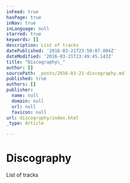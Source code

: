 ```yaml
---
inFeed: true
hasPage: true
inNav: true
inLanguage: null
starred: true
keywords: []
description: List of tracks
datePublished: '2016-03-21T23:50:07.004Z'
dateModified: '2016-03-21T23:49:45.143Z'
title: "Discography\_"
author: []
sourcePath: _posts/2016-03-21-discography.md
published: true
authors: []
publisher:
  name: null
  domain: null
  url: null
  favicon: null
url: discography/index.html
_type: Article

---
```

# Discography 

List of tracks